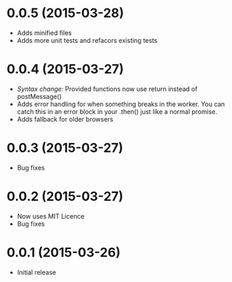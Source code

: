 # 0.0.5 (2015-03-28)
 - Adds minified files
 - Adds more unit tests and refacors existing tests

# 0.0.4 (2015-03-27)
 - *Syntax change:* Provided functions now use return instead of postMessage()
 - Adds error handling for when something breaks in the worker. You can catch this in an error block in your .then() just like a normal promise.
 - Adds fallback for older browsers

# 0.0.3 (2015-03-27)
 - Bug fixes

# 0.0.2 (2015-03-27)
 - Now uses MIT Licence
 - Bug fixes

# 0.0.1 (2015-03-26)
 - Initial release
